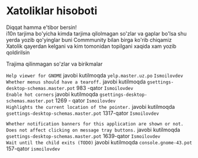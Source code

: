 # Xatoliklar hisoboti
Diqqat hamma e'tibor bersin! <br>
i10n tarjima bo'yicha kimda tarjima qilolmagan so'zlar va gaplar bo'lsa shu yerda yozib qo'yinglar buni Commmunity bilan birga ko'rib chiqamiz <br>
Xatolik qayerdan kelgani va kim tomonidan topilgani xaqida xam yozib qoldirilsin <br>

Trajima qilinmagan so'zlar va birikmalar

`Help viewer for GNOME`    javobi  kutilmoqda  `yelp.master.uz.po`  `Ismoilovdev` <br>
`Whether menus should have a tearoff.` javobi  kutilmoqda `gsettings-desktop-schemas.master.pot` 983 -qator `Ismoilovdev`<br>
`Enable hot corners` javobi  kutilmoqda `gsettings-desktop-schemas.master.pot` 1269 - qator `Ismoilovdev` <br>
`Highlights the current location of the pointer.` javobi  kutilmoqda `gsettings-desktop-schemas.master.pot` 1317-qator `Ismoilovdev`<br>

`Whether notification banners for this application are shown or not. Does not affect clicking on message tray buttons.`  javobi  kutilmoqda `gsettings-desktop-schemas.master.pot` 1639-qator `Ismoilovdev`<br>
`Wait until the child exits (TODO)` javobi  kutilmoqda `console.gnome-43.pot` 157-qator `ismoilovdev` <br>